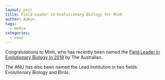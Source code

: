 ```yaml
---
layout: post
title: Field Leader in Evolutionary Biology for Minh
author: Admin
tags:
  - media
categories: 
  - news
---
```


Congratulations to Minh, who has recently been named the 
[Field Leader in Evolutionary Biology in 2019](https://specialreports.theaustralian.com.au/2178727/life-sciences-earth-sciences/)
by The Australian.

The ANU has also been named the Lead Institution in two fields:
Evolutionary Biology and Birds.